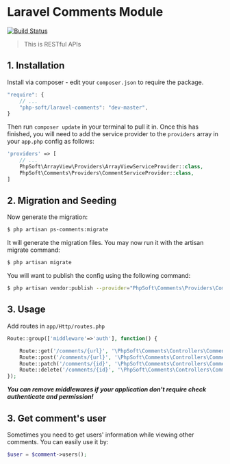 # Laravel Comments Module

[![Build Status](https://travis-ci.org/php-soft/laravel-comments.svg)](https://travis-ci.org/php-soft/laravel-comments)

> This is RESTful APIs

## 1. Installation

Install via composer - edit your `composer.json` to require the package.

```js
"require": {
    // ...
    "php-soft/laravel-comments": "dev-master",
}
```

Then run `composer update` in your terminal to pull it in.
Once this has finished, you will need to add the service provider to the `providers` array in your `app.php` config as follows:

```php
'providers' => [
    // ...
    PhpSoft\ArrayView\Providers\ArrayViewServiceProvider::class,
    PhpSoft\Comments\Providers\CommentServiceProvider::class,
]
```

## 2. Migration and Seeding

Now generate the migration:

```sh
$ php artisan ps-comments:migrate
```

It will generate the migration files. You may now run it with the artisan migrate command:

```sh
$ php artisan migrate
```
You will want to publish the config using the following command:

```sh
$ php artisan vendor:publish --provider="PhpSoft\Comments\Providers\CommentServiceProvider"
```



## 3. Usage

Add routes in `app/Http/routes.php`

```php
Route::group(['middleware'=>'auth'], function() {

    Route::get('/comments/{url}', '\PhpSoft\Comments\Controllers\CommentController@index')->where('url', '.*');
    Route::post('/comments/{url}', '\PhpSoft\Comments\Controllers\CommentController@store')->where('url', '.*');
    Route::patch('/comments/{id}', '\PhpSoft\Comments\Controllers\CommentController@update');
    Route::delete('/comments/{id}', '\PhpSoft\Comments\Controllers\CommentController@destroy');
});
```

***You can remove middlewares if your application don't require check authenticate and permission!***

## 3. Get comment's user
Sometimes you need to get users' information while viewing other comments. You can easily use it by:

```php
$user = $comment->users();
```